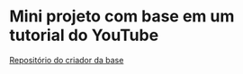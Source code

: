 <h1>Mini projeto com base em um tutorial do YouTube</h1>

<p><a href='https://github.com/joaby-oliveira/'>Repositório do criador da base</a></p>